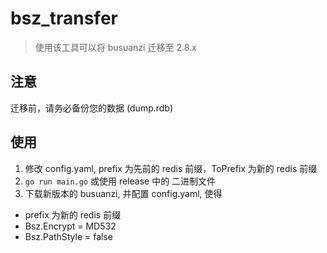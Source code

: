 # bsz_transfer

> 使用该工具可以将 busuanzi 迁移至 2.8.x


## 注意

迁移前，请务必备份您的数据 (dump.rdb)

## 使用

1. 修改 config.yaml, prefix 为先前的 redis 前缀，ToPrefix 为新的 redis 前缀
2. `go run main.go` 或使用 release 中的 二进制文件
3. 下载新版本的 busuanzi, 并配置 config.yaml, 使得 

- prefix 为新的 redis 前缀
- Bsz.Encrypt = MD532
- Bsz.PathStyle = false